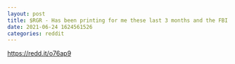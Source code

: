 ```yaml
--- 
layout: post 
title: $RGR - Has been printing for me these last 3 months and the FBI gives you the information you need to estimate earnings 
date: 2021-06-24 1624561526 
categories: reddit 
--- 
```

https://redd.it/o76ap9